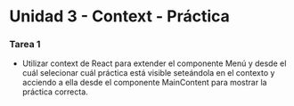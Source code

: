 # Unidad 3 - Context - Práctica


### Tarea 1
- Utilizar context de React para extender el componente Menú y desde el cuál selecionar cuál práctica está visible seteándola en el contexto y acciendo a ella desde el componente MainContent para mostrar la práctica correcta. 

